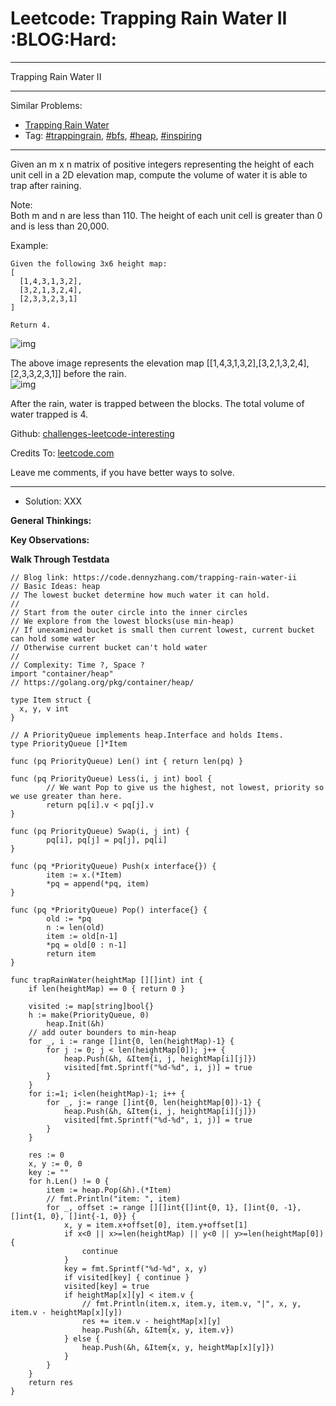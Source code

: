 # Leetcode: Trapping Rain Water II     :BLOG:Hard:


---

Trapping Rain Water II  

---

Similar Problems:  
-   [Trapping Rain Water](https://code.dennyzhang.com/container-water)
-   Tag: [#trappingrain](https://code.dennyzhang.com/tag/trappingrain), [#bfs](https://code.dennyzhang.com/tag/bfs), [#heap](https://code.dennyzhang.com/tag/heap), [#inspiring](https://code.dennyzhang.com/tag/inspiring)

---

Given an m x n matrix of positive integers representing the height of each unit cell in a 2D elevation map, compute the volume of water it is able to trap after raining.  

Note:  
Both m and n are less than 110. The height of each unit cell is greater than 0 and is less than 20,000.  

Example:  

    Given the following 3x6 height map:
    [
      [1,4,3,1,3,2],
      [3,2,1,3,2,4],
      [2,3,3,2,3,1]
    ]
    
    Return 4.

![img](//raw.githubusercontent.com/DennyZhang/challenges-leetcode-interesting/master/images/rainwater_empty.png)  

The above image represents the elevation map [[1,4,3,1,3,2],[3,2,1,3,2,4],[2,3,3,2,3,1]] before the rain.  
![img](//raw.githubusercontent.com/DennyZhang/challenges-leetcode-interesting/master/images/rainwater_fill.png)  

After the rain, water is trapped between the blocks. The total volume of water trapped is 4.  

Github: [challenges-leetcode-interesting](https://github.com/DennyZhang/challenges-leetcode-interesting/tree/master/trapping-rain-water-ii)  

Credits To: [leetcode.com](https://leetcode.com/problems/trapping-rain-water-ii/description/)  

Leave me comments, if you have better ways to solve.  

---

-   Solution: XXX

**General Thinkings:**  


**Key Observations:**  


**Walk Through Testdata**  


    // Blog link: https://code.dennyzhang.com/trapping-rain-water-ii
    // Basic Ideas: heap
    // The lowest bucket determine how much water it can hold.
    //
    // Start from the outer circle into the inner circles
    // We explore from the lowest blocks(use min-heap)
    // If unexamined bucket is small then current lowest, current bucket can hold some water
    // Otherwise current bucket can't hold water
    //
    // Complexity: Time ?, Space ?
    import "container/heap"
    // https://golang.org/pkg/container/heap/
    
    type Item struct {
      x, y, v int
    }
    
    // A PriorityQueue implements heap.Interface and holds Items.
    type PriorityQueue []*Item
    
    func (pq PriorityQueue) Len() int { return len(pq) }
    
    func (pq PriorityQueue) Less(i, j int) bool {
            // We want Pop to give us the highest, not lowest, priority so we use greater than here.
            return pq[i].v < pq[j].v
    }
    
    func (pq PriorityQueue) Swap(i, j int) {
            pq[i], pq[j] = pq[j], pq[i]
    }
    
    func (pq *PriorityQueue) Push(x interface{}) {
            item := x.(*Item)
            *pq = append(*pq, item)
    }
    
    func (pq *PriorityQueue) Pop() interface{} {
            old := *pq
            n := len(old)
            item := old[n-1]
            *pq = old[0 : n-1]
            return item
    }
    
    func trapRainWater(heightMap [][]int) int {
        if len(heightMap) == 0 { return 0 }
    
        visited := map[string]bool{}
        h := make(PriorityQueue, 0)
            heap.Init(&h)
        // add outer bounders to min-heap
        for _, i := range []int{0, len(heightMap)-1} {
            for j := 0; j < len(heightMap[0]); j++ {
                heap.Push(&h, &Item{i, j, heightMap[i][j]})
                visited[fmt.Sprintf("%d-%d", i, j)] = true
            }
        }
        for i:=1; i<len(heightMap)-1; i++ {
            for _, j:= range []int{0, len(heightMap[0])-1} {
                heap.Push(&h, &Item{i, j, heightMap[i][j]})
                visited[fmt.Sprintf("%d-%d", i, j)] = true
            }
        }
    
        res := 0
        x, y := 0, 0
        key := ""
        for h.Len() != 0 {
            item := heap.Pop(&h).(*Item)
            // fmt.Println("item: ", item)
            for _, offset := range [][]int{[]int{0, 1}, []int{0, -1}, []int{1, 0}, []int{-1, 0}} {
                x, y = item.x+offset[0], item.y+offset[1]
                if x<0 || x>=len(heightMap) || y<0 || y>=len(heightMap[0]) {
                    continue
                }
                key = fmt.Sprintf("%d-%d", x, y)
                if visited[key] { continue }
                visited[key] = true
                if heightMap[x][y] < item.v {
                    // fmt.Println(item.x, item.y, item.v, "|", x, y, item.v - heightMap[x][y])
                    res += item.v - heightMap[x][y]
                    heap.Push(&h, &Item{x, y, item.v})
                } else {
                    heap.Push(&h, &Item{x, y, heightMap[x][y]})
                }                                
            }
        }
        return res
    }